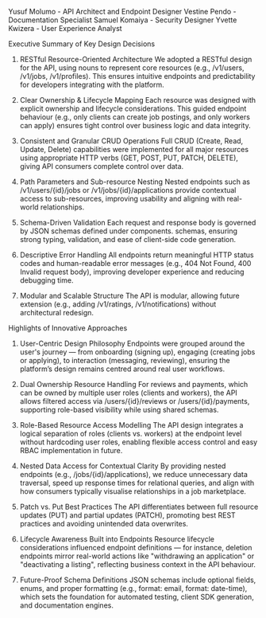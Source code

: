Yusuf Molumo - API Architect and Endpoint Designer
Vestine Pendo - Documentation Specialist
Samuel Komaiya - Security Designer
Yvette Kwizera - User Experience Analyst


Executive Summary of Key Design Decisions

1. RESTful Resource-Oriented Architecture
    We adopted a RESTful design for the API, using nouns to represent core resources (e.g., /v1/users, /v1/jobs, /v1/profiles). This ensures intuitive endpoints and predictability for developers integrating with the platform.

2. Clear Ownership & Lifecycle Mapping
    Each resource was designed with explicit ownership and lifecycle considerations. This guided endpoint behaviour (e.g., only clients can create job postings, and only workers can apply) ensures tight control over business logic and data integrity.

3. Consistent and Granular CRUD Operations
    Full CRUD (Create, Read, Update, Delete) capabilities were implemented for all major resources using appropriate HTTP verbs (GET, POST, PUT, PATCH, DELETE), giving API consumers complete control over data.

4. Path Parameters and Sub-resource Nesting
    Nested endpoints such as /v1/users/{id}/jobs or /v1/jobs/{id}/applications provide contextual access to sub-resources, improving usability and aligning with real-world relationships.

5. Schema-Driven Validation
    Each request and response body is governed by JSON schemas defined under components. schemas, ensuring strong typing, validation, and ease of client-side code generation.

6. Descriptive Error Handling
    All endpoints return meaningful HTTP status codes and human-readable error messages (e.g., 404 Not Found, 400 Invalid request body), improving developer experience and reducing debugging time.

7. Modular and Scalable Structure
    The API is modular, allowing future extension (e.g., adding /v1/ratings, /v1/notifications) without architectural redesign.


Highlights of Innovative Approaches

1. User-Centric Design Philosophy
    Endpoints were grouped around the user's journey — from onboarding (signing up), engaging (creating jobs or applying), to interaction (messaging, reviewing), ensuring the platform’s design remains centred around real user workflows.

2. Dual Ownership Resource Handling
    For reviews and payments, which can be owned by multiple user roles (clients and workers), the API allows filtered access via /users/{id}/reviews or /users/{id}/payments, supporting role-based visibility while using shared schemas.

3. Role-Based Resource Access Modelling
    The API design integrates a logical separation of roles (clients vs. workers) at the endpoint level without hardcoding user roles, enabling flexible access control and easy RBAC implementation in future.

4. Nested Data Access for Contextual Clarity
    By providing nested endpoints (e.g., /jobs/{id}/applications), we reduce unnecessary data traversal, speed up response times for relational queries, and align with how consumers typically visualise relationships in a job marketplace.

5. Patch vs. Put Best Practices
    The API differentiates between full resource updates (PUT) and partial updates (PATCH), promoting best REST practices and avoiding unintended data overwrites.

6. Lifecycle Awareness Built into Endpoints
    Resource lifecycle considerations influenced endpoint definitions — for instance, deletion endpoints mirror real-world actions like "withdrawing an application" or "deactivating a listing", reflecting business context in the API behaviour.

7. Future-Proof Schema Definitions
    JSON schemas include optional fields, enums, and proper formatting (e.g., format: email, format: date-time), which sets the foundation for automated testing, client SDK generation, and documentation engines.
